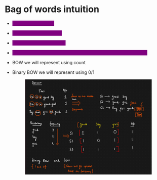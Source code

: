 # Bag of words intuition

* <mark style="color:purple;background-color:purple;">**Lower all the words**</mark>
* <mark style="color:purple;background-color:purple;">**Remove the stopwords**</mark>
* <mark style="color:purple;background-color:purple;">**Sort words by frequency**</mark>
* <mark style="color:purple;background-color:purple;">**While coding we can also select top 10 or top n frequent words**</mark>
* BOW we will represent using count
*   Binary BOW we will represent using 0/1

    <figure><img src=".gitbook/assets/image (9) (1) (1) (1).png" alt=""><figcaption></figcaption></figure>
